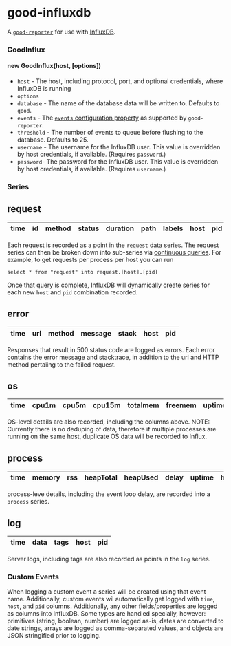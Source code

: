good-influxdb
=============

A [`good-reporter`](https://github.com/hapijs/good-reporter) for use with [InfluxDB](http://influxdb.com/).

### GoodInflux

#### new GoodInflux(host, [options])
- `host` - The host, including protocol, port, and optional credentials, where InfluxDB is running
- `options` 
 - `database` - The name of the database data will be written to. Defaults to `good`.
 - `events` - The [`events` configuration property](https://github.com/hapijs/good-reporter#new-goodreporter-options) as supported by `good-reporter`.
 - `threshold` - The number of events to queue before flushing to the database. Defaults to 25.
 - `username` - The username for the InfluxDB user. This value is overridden by host credentials, if available. (Requires `password`.)
 - `password`- The password for the InfluxDB user. This value is overridden by host credentials, if available. (Requires `username`.)


### Series

## request

 time | id | method | status | duration | path | labels | host | pid 
------|----|--------|--------|----------|------|--------|------|-----

Each request is recorded as a point in the `request` data series. The request series can then be broken down into sub-series via [continuous queries](http://influxdb.com/docs/v0.8/api/continuous_queries.html). For example, to get requests per process per host you can run
```
select * from "request" into request.[host].[pid]
```

Once that query is complete, InfluxDB will dynamically create series for each new `host` and `pid` combination recorded.


## error


 time | url | method | message | stack | host | pid 
------|-----|--------|---------|-------|------|-----

Responses that result in 500 status code are logged as errors. Each error contains the error message and stacktrace, in addition to the url and HTTP method pertaiing to the failed request.


## os
 time | cpu1m | cpu5m | cpu15m | totalmem | freemem | uptime | host | pid 
------|-------|-------|--------|----------|---------|--------|------|-----

OS-level details are also recorded, including the columns above.
NOTE: Currently there is no deduping of data, therefore if multiple processes are running on the same host, duplicate OS data will be recorded to Influx.


## process
 time | memory | rss | heapTotal | heapUsed | delay | uptime | host | pid 
------|--------|-----|-----------|----------|-------|--------|------|-----

process-leve details, including the event loop delay, are recorded into a `process` series.


## log

 time | data | tags | host | pid 
------|------|------|------|-----

Server logs, including tags are also recorded as points in the `log` series.


### Custom Events
When logging a custom event a series will be created using that event name. Additionally, custom events wil automatically get logged with `time`, `host`, and `pid` columns. Additionally, any other fields/properties are logged as columns into InfluxDB. Some types are handled specially, however: primitives (string, boolean, number) are logged as-is, dates are converted to date strings, arrays are logged as comma-separated values, and objects are JSON stringified prior to logging.
